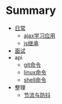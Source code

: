 # Summary

* [日常](README.md)
    * [ajax学习应用](./201804/ajax.md)
    * [js继承](./201804/js继承.md)
* [面试](./201805/面试.md)
* api
    * [git命令](./api/git命令.md)
    * [linux命令](./api/linuxApi.md)
    * [shell命令](./api/shell.md)
* 整理
    * [节流与防抖](./js/整理.md)

